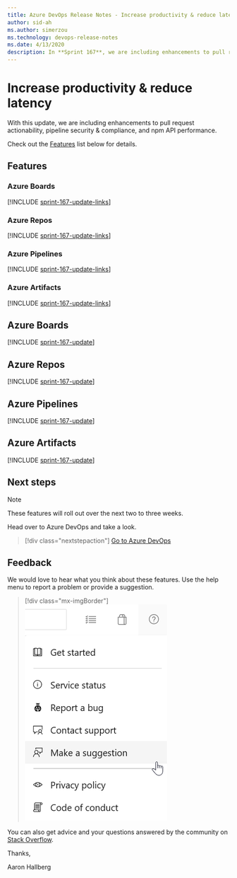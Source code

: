 ```yaml
---
title: Azure DevOps Release Notes - Increase productivity & reduce latency
author: sid-ah
ms.author: simerzou
ms.technology: devops-release-notes
ms.date: 4/13/2020
description: In **Sprint 167**, we are including enhancements to pull request actionability, pipeline security and compliance, and npm API performance.
---
```


# Increase productivity & reduce latency
With this update, we are including enhancements to pull request actionability, pipeline security & compliance, and npm API performance.

Check out the [Features](#features) list below for details.

## Features

### Azure Boards
[!INCLUDE [sprint-167-update-links](includes/boards/sprint-167-update-links.md)]

### Azure Repos
[!INCLUDE [sprint-167-update-links](includes/repos/sprint-167-update-links.md)]

### Azure Pipelines
[!INCLUDE [sprint-167-update-links](includes/pipelines/sprint-167-update-links.md)]

### Azure Artifacts
[!INCLUDE [sprint-167-update-links](includes/artifacts/sprint-167-update-links.md)]


## Azure Boards
[!INCLUDE [sprint-167-update](includes/boards/sprint-167-update.md)]

## Azure Repos
[!INCLUDE [sprint-167-update](includes/repos/sprint-167-update.md)]

## Azure Pipelines
[!INCLUDE [sprint-167-update](includes/pipelines/sprint-167-update.md)]

## Azure Artifacts
[!INCLUDE [sprint-167-update](includes/artifacts/sprint-167-update.md)]


## Next steps

> [!NOTE]
> These features will roll out over the next two to three weeks.

Head over to Azure DevOps and take a look.

> [!div class="nextstepaction"]
> [Go to Azure DevOps](https://go.microsoft.com/fwlink/?LinkId=307137&campaign=o~msft~docs~product-vsts~release-notes)

## Feedback

We would love to hear what you think about these features. Use the help menu to report a problem or provide a suggestion.

> [!div class="mx-imgBorder"]
> ![Make a suggestion](../media/make-a-suggestion.png)

You can also get advice and your questions answered by the community on [Stack Overflow](https://stackoverflow.com/questions/tagged/azure-devops).
  
Thanks,

Aaron Hallberg
  